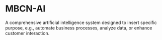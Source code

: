 # MBCN-AI
A comprehensive artificial intelligence system designed to insert specific purpose, e.g., automate business processes, analyze data, or enhance customer interaction.
